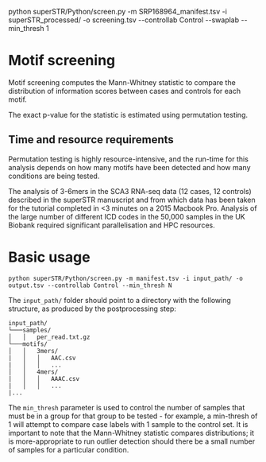 python superSTR/Python/screen.py -m SRP168964_manifest.tsv -i superSTR_processed/ -o screening.tsv --controllab Control --swaplab --min_thresh 1

# Motif screening

Motif screening computes the Mann-Whitney statistic to compare the distribution of information scores between cases and controls for each motif. 

The exact p-value for the statistic is estimated using permutation testing.

## Time and resource requirements

Permutation testing is highly resource-intensive, and the run-time for this analysis depends on how many motifs have been detected and how many conditions are being tested. 

The analysis of 3-6mers in the SCA3 RNA-seq data (12 cases, 12 controls) described in the superSTR manuscript and from which data has been taken for the tutorial completed in <3 minutes on a 2015 Macbook Pro. Analysis of the large number of different ICD codes in the 50,000 samples in the UK Biobank required significant parallelisation and HPC resources.

# Basic usage

`python superSTR/Python/screen.py -m manifest.tsv -i input_path/ -o output.tsv --controllab Control --min_thresh N`

The `input_path/` folder should point to a directory with the following structure, as produced by the postprocessing step:

```
input_path/
└───samples/
│   │   per_read.txt.gz   
└───motifs/
│   │   3mers/
|   │   │   AAC.csv
|   │   │   ...
│   │   4mers/
|   │   │   AAAC.csv
|   │   │   ...
|...
```

The `min_thresh` parameter is used to control the number of samples that must be in a group for that group to be tested - for example, a min-thresh of 1 will attempt to compare case labels with 1 sample to the control set. It is important to note that the Mann-Whitney statistic compares distributions; it is more-appropriate to run outlier detection should there be a small number of samples for a particular condition.
